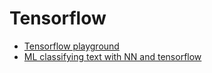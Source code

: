 # Tensorflow

- [Tensorflow playground](http://playground.tensorflow.org)
- [ML classifying text with NN and tensorflow](https://medium.freecodecamp.org/big-picture-machine-learning-classifying-text-with-neural-networks-and-tensorflow-d94036ac2274)
